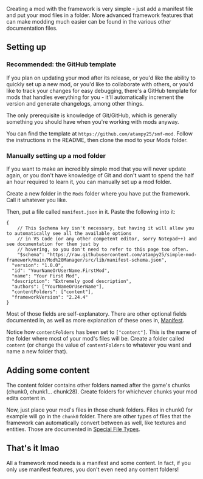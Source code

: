 Creating a mod with the framework is very simple - just add a manifest file and put your mod files in a folder. More advanced framework features that can make modding much easier can be found in the various other documentation files.

## Setting up

### Recommended: the GitHub template

If you plan on updating your mod after its release, or you'd like the ability to quickly set up a new mod, or you'd like to collaborate with others, or you'd like to track your changes for easy debugging, there's a GitHub template for mods that handles everything for you - it'll automatically increment the version and generate changelogs, among other things.

The only prerequisite is knowledge of Git/GitHub, which is generally something you should have when you're working with mods anyway.

You can find the template at `https://github.com/atampy25/smf-mod`. Follow the instructions in the README, then clone the mod to your Mods folder.

### Manually setting up a mod folder

If you want to make an incredibly simple mod that you will never update again, or you don't have knowledge of Git and don't want to spend the half an hour required to learn it, you can manually set up a mod folder.

Create a new folder in the `Mods` folder where you have put the framework. Call it whatever you like.

Then, put a file called `manifest.json` in it. Paste the following into it:

```jsonc
{
	// This $schema key isn't necessary, but having it will allow you to automatically see all the available options
	// in VS Code (or any other competent editor, sorry Notepad++) and see documentation for them just by
	// hovering, so you don't need to refer to this page too often.
	"$schema": "https://raw.githubusercontent.com/atampy25/simple-mod-framework/main/Mod%20Manager/src/lib/manifest-schema.json",
  "version": "1.0.0",
  "id": "YourNameOrUserName.FirstMod",
  "name": "Your First Mod",
  "description": "Extremely good description",
  "authors": ["YourNameOrUserName"],
  "contentFolders": ["content"],
  "frameworkVersion": "2.24.4"
}
```

Most of those fields are self-explanatory. There are other optional fields documented in, as well as more explanation of these ones in, [Manifest](Manifest.md).

Notice how `contentFolders` has been set to `["content"]`. This is the name of the folder where most of your mod's files will be. Create a folder called `content` (or change the value of `contentFolders` to whatever you want and name a new folder that).

## Adding some content

The content folder contains other folders named after the game's chunks (chunk0, chunk1... chunk28). Create folders for whichever chunks your mod edits content in.

Now, just place your mod's files in those chunk folders. Files in chunk0 for example will go in the `chunk0` folder. There are other types of files that the framework can automatically convert between as well, like textures and entities. Those are documented in [Special File Types](<Special File Types.md>).

## That's it lmao

All a framework mod needs is a manifest and some content. In fact, if you only use manifest features, you don't even need any content folders!
